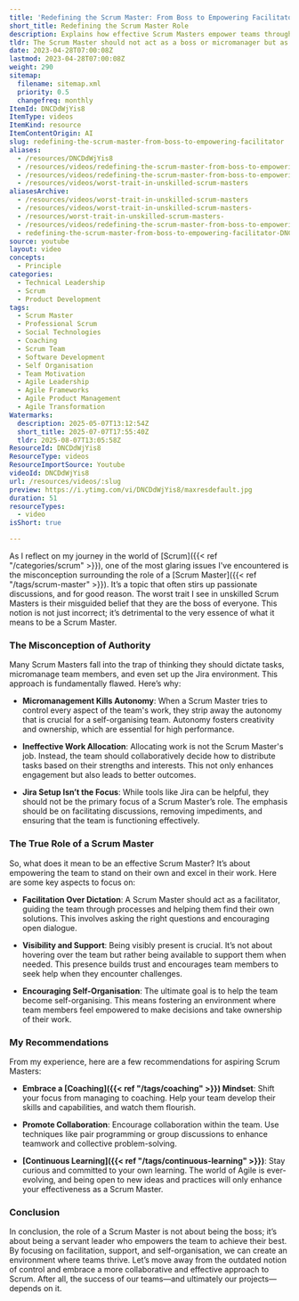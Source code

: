 ```yaml
---
title: 'Redefining the Scrum Master: From Boss to Empowering Facilitator'
short_title: Redefining the Scrum Master Role
description: Explains how effective Scrum Masters empower teams through facilitation, support, and coaching, moving away from authority and micromanagement to foster self-organisation.
tldr: The Scrum Master should not act as a boss or micromanager but as a facilitator who empowers the team to self-organise and take ownership of their work. Key points include avoiding micromanagement, focusing on support and facilitation rather than control, and promoting collaboration and continuous learning. Development managers should ensure Scrum Masters adopt a coaching mindset to help teams thrive and deliver better results.
date: 2023-04-28T07:00:08Z
lastmod: 2023-04-28T07:00:08Z
weight: 290
sitemap:
  filename: sitemap.xml
  priority: 0.5
  changefreq: monthly
ItemId: DNCDdWjYis8
ItemType: videos
ItemKind: resource
ItemContentOrigin: AI
slug: redefining-the-scrum-master-from-boss-to-empowering-facilitator
aliases:
  - /resources/DNCDdWjYis8
  - /resources/videos/redefining-the-scrum-master-from-boss-to-empowering-facilitator-DNCDdWjYis8
  - /resources/videos/redefining-the-scrum-master-from-boss-to-empowering-facilitator
  - /resources/videos/worst-trait-in-unskilled-scrum-masters
aliasesArchive:
  - /resources/videos/worst-trait-in-unskilled-scrum-masters
  - /resources/videos/worst-trait-in-unskilled-scrum-masters-
  - /resources/worst-trait-in-unskilled-scrum-masters-
  - /resources/videos/redefining-the-scrum-master-from-boss-to-empowering-facilitator
  - redefining-the-scrum-master-from-boss-to-empowering-facilitator-DNCDdWjYis8
source: youtube
layout: video
concepts:
  - Principle
categories:
  - Technical Leadership
  - Scrum
  - Product Development
tags:
  - Scrum Master
  - Professional Scrum
  - Social Technologies
  - Coaching
  - Scrum Team
  - Software Development
  - Self Organisation
  - Team Motivation
  - Agile Leadership
  - Agile Frameworks
  - Agile Product Management
  - Agile Transformation
Watermarks:
  description: 2025-05-07T13:12:54Z
  short_title: 2025-07-07T17:55:40Z
  tldr: 2025-08-07T13:05:58Z
ResourceId: DNCDdWjYis8
ResourceType: videos
ResourceImportSource: Youtube
videoId: DNCDdWjYis8
url: /resources/videos/:slug
preview: https://i.ytimg.com/vi/DNCDdWjYis8/maxresdefault.jpg
duration: 51
resourceTypes:
  - video
isShort: true

---
```

As I reflect on my journey in the world of [Scrum]({{< ref "/categories/scrum" >}}), one of the most glaring issues I've encountered is the misconception surrounding the role of a [Scrum Master]({{< ref "/tags/scrum-master" >}}). It’s a topic that often stirs up passionate discussions, and for good reason. The worst trait I see in unskilled Scrum Masters is their misguided belief that they are the boss of everyone. This notion is not just incorrect; it’s detrimental to the very essence of what it means to be a Scrum Master.

### The Misconception of Authority

Many Scrum Masters fall into the trap of thinking they should dictate tasks, micromanage team members, and even set up the Jira environment. This approach is fundamentally flawed. Here’s why:

- **Micromanagement Kills Autonomy**: When a Scrum Master tries to control every aspect of the team's work, they strip away the autonomy that is crucial for a self-organising team. Autonomy fosters creativity and ownership, which are essential for high performance.
  
- **Ineffective Work Allocation**: Allocating work is not the Scrum Master's job. Instead, the team should collaboratively decide how to distribute tasks based on their strengths and interests. This not only enhances engagement but also leads to better outcomes.

- **Jira Setup Isn’t the Focus**: While tools like Jira can be helpful, they should not be the primary focus of a Scrum Master’s role. The emphasis should be on facilitating discussions, removing impediments, and ensuring that the team is functioning effectively.

### The True Role of a Scrum Master

So, what does it mean to be an effective Scrum Master? It’s about empowering the team to stand on their own and excel in their work. Here are some key aspects to focus on:

- **Facilitation Over Dictation**: A Scrum Master should act as a facilitator, guiding the team through processes and helping them find their own solutions. This involves asking the right questions and encouraging open dialogue.

- **Visibility and Support**: Being visibly present is crucial. It’s not about hovering over the team but rather being available to support them when needed. This presence builds trust and encourages team members to seek help when they encounter challenges.

- **Encouraging Self-Organisation**: The ultimate goal is to help the team become self-organising. This means fostering an environment where team members feel empowered to make decisions and take ownership of their work.

### My Recommendations

From my experience, here are a few recommendations for aspiring Scrum Masters:

- **Embrace a [Coaching]({{< ref "/tags/coaching" >}}) Mindset**: Shift your focus from managing to coaching. Help your team develop their skills and capabilities, and watch them flourish.

- **Promote Collaboration**: Encourage collaboration within the team. Use techniques like pair programming or group discussions to enhance teamwork and collective problem-solving.

- **[Continuous Learning]({{< ref "/tags/continuous-learning" >}})**: Stay curious and committed to your own learning. The world of Agile is ever-evolving, and being open to new ideas and practices will only enhance your effectiveness as a Scrum Master.

### Conclusion

In conclusion, the role of a Scrum Master is not about being the boss; it’s about being a servant leader who empowers the team to achieve their best. By focusing on facilitation, support, and self-organisation, we can create an environment where teams thrive. Let’s move away from the outdated notion of control and embrace a more collaborative and effective approach to Scrum. After all, the success of our teams—and ultimately our projects—depends on it.
